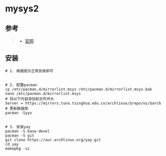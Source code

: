 # mysys2


## 参考
> - [官网](https://www.msys2.org/)


## 安装
```shell
# 1. 根据提示正常安装即可


# 2. 配置pacman
cp /etc/pacman.d/mirrorlist.msys /etc/pacman.d/mirrorlist.msys.bak
nano /etc/pacman.d/mirrorlist.msys
# 将以下内容添加到文件开头
Server = https://mirrors.tuna.tsinghua.edu.cn/archlinux/$repo/os/$arch
# 更新数据库
pacman -Syyu


# 3. 安装yay
pacman -S base-devel
pacman -S git
git clone https://aur.archlinux.org/yay.git
cd yay
makepkg -si
```